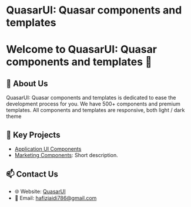 # QuasarUI: Quasar components and templates 

# Welcome to QuasarUI: Quasar components and templates 👋

## 🌟 About Us
QuasarUI: Quasar components and templates is dedicated to ease the development process for you. We have 500+ components and premium templates. All components and templates are responsive, both light / dark theme

## 🚀 Key Projects
- [Application UI Components]([https://www.quasarui.com/components/application-ui]) 
- [Marketing Components]([https://www.quasarui.com/components/marketing]): Short description.


## 📫 Contact Us
- 🌐 Website: [QuasarUI](quasarui.com)
- 📧 Email: hafizjaidi786@gmail.com
